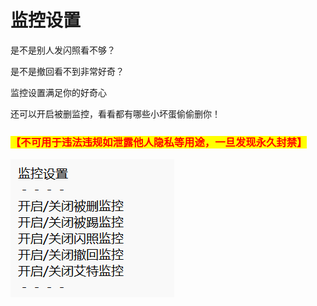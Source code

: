 # 监控设置

是不是别人发闪照看不够？

是不是撤回看不到非常好奇？

监控设置满足你的好奇心

还可以开启被删监控，看看都有哪些小坏蛋偷偷删你！

### <mark style="color:red;">**【不可用于违法违规如泄露他人隐私等用途，一旦发现永久封禁】**</mark>

![](<../.gitbook/assets/image (23).png>)

